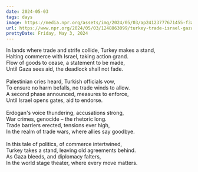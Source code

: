 ```yaml
---
date: 2024-05-03
tags: days
image: https://media.npr.org/assets/img/2024/05/03/ap24123777671455-f3a770abadbf1e32917314170d06132504928e9c.jpg
url: https://www.npr.org/2024/05/03/1248863099/turkey-trade-israel-gaza
prettyDate: Friday, May 3, 2024
---
```

In lands where trade and strife collide, Turkey makes a stand,<br>Halting commerce with Israel, taking action grand.<br>Flow of goods to cease, a statement to be made,<br>Until Gaza sees aid, the deadlock shall not fade.<br><br>Palestinian cries heard, Turkish officials vow,<br>To ensure no harm befalls, no trade winds to allow.<br>A second phase announced, measures to enforce,<br>Until Israel opens gates, aid to endorse.<br><br>Erdogan's voice thundering, accusations strong,<br>War crimes, genocide – the rhetoric long.<br>Trade barriers erected, tensions ever high,<br>In the realm of trade wars, where allies say goodbye.<br><br>In this tale of politics, of commerce intertwined,<br>Turkey takes a stand, leaving old agreements behind.<br>As Gaza bleeds, and diplomacy falters,<br>In the world stage theater, where every move matters.